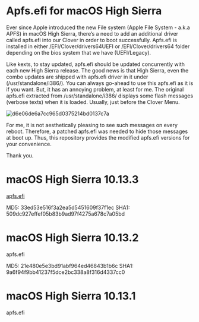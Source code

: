 # Apfs.efi for macOS High Sierra

Ever since Apple introduced the new File system (Apple File System - a.k.a APFS) in macOS High Sierra, there’s a need to add an additional driver called apfs.efi into our Clover in order to boot successfully. Apfs.efi is installed in either /EFI/Clover/drivers64UEFI or /EFI/Clover/drivers64 folder depending on the bios system that we have (UEFI/Legacy). 

Like kexts, to stay updated, apfs.efi  should be updated concurrently with each new High Sierra release. The good news is that High Sierra, even the combo updates are shipped with apfs.efi driver in it under (/usr/standalone/i386/). You can always go-ahead  to use this apfs.efi as it is if you want. But, it has an annoying problem, at least for me.
The original apfs.efi extracted from /usr/standalone/i386/ displays some flash messages (verbose texts) when it is loaded. Usually, just before the Clover Menu. 

![d6e06de6a7cc965d0375214bd0137c7a](https://user-images.githubusercontent.com/23084817/35628629-7b799c24-06d7-11e8-9625-638d8a18735c.jpg)

For me, it is not aesthetically pleasing to see such messages on every reboot. Therefore, a patched apfs.efi was needed to hide those messages at boot up. Thus, this repository provides the modified apfs.efi versions for your convenience. 

Thank you.



# macOS High Sierra 10.13.3

[apfs.efi](https://drive.google.com/open?id=1VRUSVoHh6-Rz-hPPuLroXGcvdqTXQnvW)

MD5:	33ed53e516f3a2ea5d5451609f37f1ec
SHA1:	509dc927effef05b83b9ad97f4275a678c7a05bd


# macOS High Sierra 10.13.2

apfs.efi

MD5:	21e480e5e3bd91abf964ed46843b1b6c
SHA1:	9a6f94f9bb41237f5dce2bc338a8f316d4337cc0

# macOS High Sierra 10.13.1

apfs.efi
